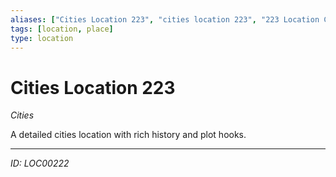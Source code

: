 ```yaml
---
aliases: ["Cities Location 223", "cities location 223", "223 Location Cities"]
tags: [location, place]
type: location
---
```


# Cities Location 223

*Cities*

A detailed cities location with rich history and plot hooks.

---
*ID: LOC00222*